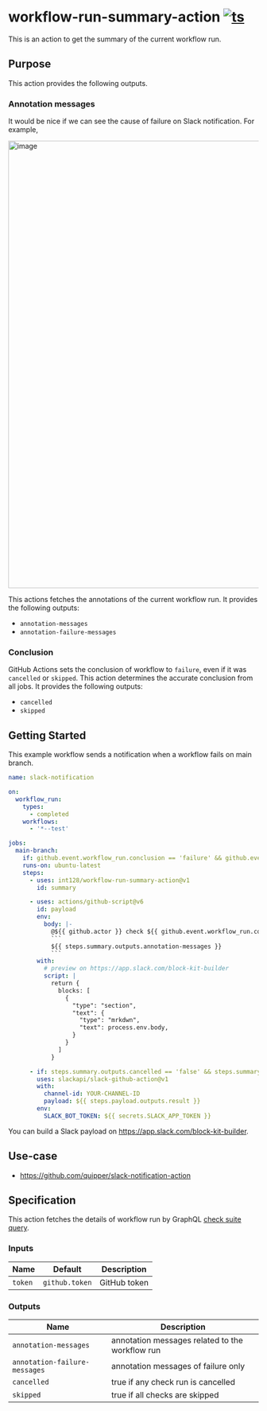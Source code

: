 # workflow-run-summary-action [![ts](https://github.com/int128/workflow-run-summary-action/actions/workflows/ts.yaml/badge.svg)](https://github.com/int128/workflow-run-summary-action/actions/workflows/ts.yaml)

This is an action to get the summary of the current workflow run.

## Purpose

This action provides the following outputs.

### Annotation messages

It would be nice if we can see the cause of failure on Slack notification.
For example,

<img width="900" alt="image" src="https://user-images.githubusercontent.com/321266/155245109-22712f13-2f04-428d-9156-3fae5880ecd6.png">

This actions fetches the annotations of the current workflow run.
It provides the following outputs:

- `annotation-messages`
- `annotation-failure-messages`

### Conclusion

GitHub Actions sets the conclusion of workflow to `failure`, even if it was `cancelled` or `skipped`.
This action determines the accurate conclusion from all jobs.
It provides the following outputs:

- `cancelled`
- `skipped`

## Getting Started

This example workflow sends a notification when a workflow fails on main branch.

```yaml
name: slack-notification

on:
  workflow_run:
    types:
      - completed
    workflows:
      - '*--test'

jobs:
  main-branch:
    if: github.event.workflow_run.conclusion == 'failure' && github.event.workflow_run.head_branch == 'main'
    runs-on: ubuntu-latest
    steps:
      - uses: int128/workflow-run-summary-action@v1
        id: summary

      - uses: actions/github-script@v6
        id: payload
        env:
          body: |-
            @${{ github.actor }} check ${{ github.event.workflow_run.conclusion }} at <${{ github.event.workflow_run.html_url }}|${{ github.event.workflow_run.name }}>
            ```
            ${{ steps.summary.outputs.annotation-messages }}
            ```
        with:
          # preview on https://app.slack.com/block-kit-builder
          script: |
            return {
              blocks: [
                {
                  "type": "section",
                  "text": {
                    "type": "mrkdwn",
                    "text": process.env.body,
                  }
                }
              ]
            }

      - if: steps.summary.outputs.cancelled == 'false' && steps.summary.outputs.skipped == 'false'
        uses: slackapi/slack-github-action@v1
        with:
          channel-id: YOUR-CHANNEL-ID
          payload: ${{ steps.payload.outputs.result }}
        env:
          SLACK_BOT_TOKEN: ${{ secrets.SLACK_APP_TOKEN }}
```

You can build a Slack payload on https://app.slack.com/block-kit-builder.

## Use-case

- https://github.com/quipper/slack-notification-action

## Specification

This action fetches the details of workflow run by GraphQL [check suite query](src/queries/check-suite.ts).

### Inputs

| Name | Default | Description
|------|----------|------------
| `token` | `github.token` | GitHub token

### Outputs

| Name | Description
|------|------------
| `annotation-messages` | annotation messages related to the workflow run
| `annotation-failure-messages` | annotation messages of failure only
| `cancelled` | true if any check run is cancelled
| `skipped` | true if all checks are skipped
